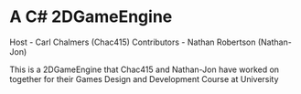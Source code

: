 # A C# 2DGameEngine

Host -  Carl Chalmers (Chac415) Contributors - Nathan Robertson (Nathan-Jon)

This is a 2DGameEngine that Chac415 and Nathan-Jon have worked on together for their Games Design and Development Course at University
